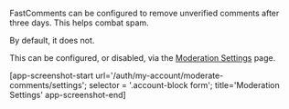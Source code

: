 FastComments can be configured to remove unverified comments after three days. This helps combat spam.

By default, it does not.

This can be configured, or disabled, via the <a href="https://fastcomments.com/auth/my-account/moderate-comments/settings" target="_blank">Moderation Settings</a> page.

[app-screenshot-start url='/auth/my-account/moderate-comments/settings'; selector = '.account-block form'; title='Moderation Settings' app-screenshot-end]
